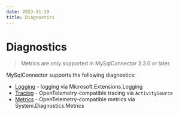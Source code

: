 ```yaml
---
date: 2023-11-19
title: Diagnostics
---
```


# Diagnostics

<blockquote class="note">Metrics are only supported in MySqlConnector 2.3.0 or later.</blockquote>

MySqlConnector supports the following diagnostics:

* [Logging](logging/) - logging via Microsoft.Extensions.Logging
* [Tracing](tracing/) - OpenTelemetry-compatible tracing via `ActivitySource`
* [Metrics](metrics/) - OpenTelemetry-compatible metrics via System.Diagnostics.Metrics
